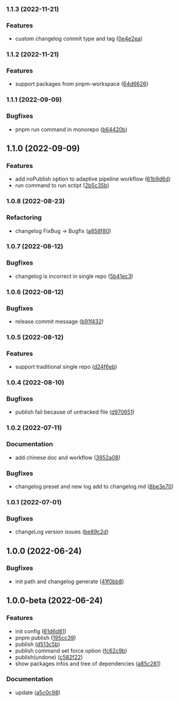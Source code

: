 ### 1.1.3 (2022-11-21)


### Features

* custom changelog commit type and tag ([0e4e2ea](https://github.com/Geocld/sparkee/commit/0e4e2eaab9c04264e00856ce26f9c64592d42684))

### 1.1.2 (2022-11-21)


### Features

* support packages from pnpm-workspace ([64d6626](https://github.com/Geocld/sparkee/commit/64d6626b67f09341c104307d9b8f45632aaba031))

### 1.1.1 (2022-09-09)


### Bugfixes

* pnpm run command in monorepo ([b64420b](https://github.com/Geocld/sparkee/commit/b64420bc9d20c4b6249ca92e836d92f7b9280e44))

## 1.1.0 (2022-09-09)


### Features

* add noPublish option to adaptive pipeline workflow ([61b9d6d](https://github.com/Geocld/sparkee/commit/61b9d6db1421dbc8d34e60e76a4f4532c318671e))
* run command to run sctipt ([2b5c35b](https://github.com/Geocld/sparkee/commit/2b5c35b8a327f78ed9043fff050e0592f4a7f9eb))

### 1.0.8 (2022-08-23)


### Refactoring

* changelog FixBug -> Bugfix ([a858f80](https://github.com/Geocld/sparkee/commit/a858f801844a446d39f529e3b5e1771b8eefff39))

### 1.0.7 (2022-08-12)


### Bugfixes

* changelog is incorrect in single repo ([5b41ec3](https://github.com/Geocld/sparkee/commit/5b41ec3e048c97d350bb992f3aba97021f140831))

### 1.0.6 (2022-08-12)


### Bugfixes

* release commit message ([b91f432](https://github.com/Geocld/sparkee/commit/b91f432845c5c9dec4a52ef3f882740b26c5765b))

### 1.0.5 (2022-08-12)


### Features

* support traditional single repo ([d24f6eb](https://github.com/Geocld/sparkee/commit/d24f6ebb286aa7b6f41685f92ea46851bad54216))

### 1.0.4 (2022-08-10)


### Bugfixes

* publish fail because of untracked file ([d970651](https://github.com/Geocld/sparkee/commit/d9706512110f81e0f19bc931d1f8462d6bf48a87))

### 1.0.2 (2022-07-11)


### Documentation

* add chinese doc and workflow ([3952a08](https://github.com/Geocld/sparkee/commit/3952a08fa5af650715ac33c71714631bc61b2a5e))


### Bugfixes

* changelog preset and new log add to changelog.md ([8be3e70](https://github.com/Geocld/sparkee/commit/8be3e7069c468c002e04f901459406022da97e14))

### 1.0.1 (2022-07-01)


### Bugfixes

* changeLog version issues ([be89c2d](https://github.com/Geocld/sparkee/commit/be89c2d104c6d903fdf6adedb67c8cbfcd7a236f))

## 1.0.0 (2022-06-24)


### Bugfixes

* init path and changelog generate ([41f0bb8](https://github.com/Geocld/sparkee/commit/41f0bb8498287445457f30ad586e15efd2858789))

## 1.0.0-beta (2022-06-24)


### Features

* init config ([61d6d81](https://github.com/Geocld/sparkee/commit/61d6d81c4d49039e9c9804853d7844370da02b73))
* pnpm publish ([195cc39](https://github.com/Geocld/sparkee/commit/195cc3929883bdf939886caea267f235b3e63a7a))
* publish ([d513c5b](https://github.com/Geocld/sparkee/commit/d513c5b5442f4be34aea509b668dd102996386bc))
* publish command set force option ([fc62c9b](https://github.com/Geocld/sparkee/commit/fc62c9b19d27a6a408fcbdf3a59d5847aa3e61a5))
* publish(undone) ([c582f22](https://github.com/Geocld/sparkee/commit/c582f2211b9cdb38482a63986d82851df25e1f96))
* show packages infos and tree of dependencies ([a85c281](https://github.com/Geocld/sparkee/commit/a85c2819117055df08f21b4bfece7bf20f0f086b))


### Documentation

* update ([a5c0c98](https://github.com/Geocld/sparkee/commit/a5c0c9839b753227c0e7bada65659a57e542299b))

